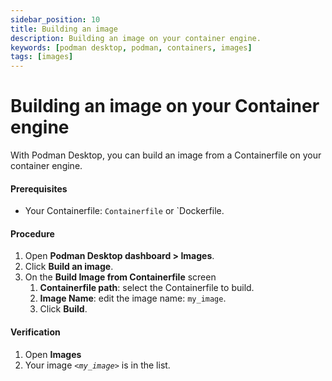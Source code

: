 ```yaml
---
sidebar_position: 10
title: Building an image
description: Building an image on your container engine.
keywords: [podman desktop, podman, containers, images]
tags: [images]
---
```


# Building an image on your Container engine

With Podman Desktop, you can build an image from a Containerfile on your container engine.


#### Prerequisites

* Your Containerfile: `Containerfile` or `Dockerfile.

#### Procedure

1. Open **Podman Desktop dashboard > Images**.
1. Click **<icon icon="fa-solid fa-cube" size="lg" /> Build an image**.
1. On the **Build Image from Containerfile** screen
   1. **Containerfile path**: select the Containerfile to build.
   2. **Image Name**: edit the image name: `my_image`.
   1. Click **<icon icon="fa-solid fa-cubes" size="lg" /> Build**.

#### Verification

1. Open **Images**
1. Your image *`<my_image>`* is in the list. 
